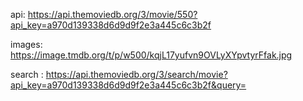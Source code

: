 api: https://api.themoviedb.org/3/movie/550?api_key=a970d139338d6d9d9f2e3a445c6c3b2f


images: https://image.tmdb.org/t/p/w500/kqjL17yufvn9OVLyXYpvtyrFfak.jpg



search : https://api.themoviedb.org/3/search/movie?api_key=a970d139338d6d9d9f2e3a445c6c3b2f&query=